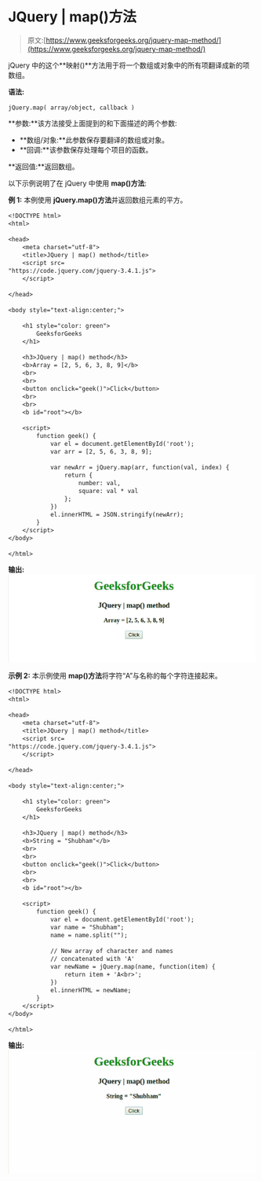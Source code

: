 # JQuery | map()方法

> 原文:[https://www.geeksforgeeks.org/jquery-map-method/](https://www.geeksforgeeks.org/jquery-map-method/)

jQuery 中的这个**映射()**方法用于将一个数组或对象中的所有项翻译成新的项数组。

**语法:**

```
jQuery.map( array/object, callback )
```

**参数:**该方法接受上面提到的和下面描述的两个参数:

*   **数组/对象:**此参数保存要翻译的数组或对象。
*   **回调:**该参数保存处理每个项目的函数。

**返回值:**返回数组。

以下示例说明了在 jQuery 中使用 **map()方法**:

**例 1:** 本例使用 **jQuery.map()方法**并返回数组元素的平方。

```
<!DOCTYPE html>
<html>

<head>
    <meta charset="utf-8">
    <title>JQuery | map() method</title>
    <script src=
"https://code.jquery.com/jquery-3.4.1.js">
    </script>

</head>

<body style="text-align:center;">

    <h1 style="color: green"> 
        GeeksforGeeks 
    </h1>

    <h3>JQuery | map() method</h3>
    <b>Array = [2, 5, 6, 3, 8, 9]</b>
    <br>
    <br>
    <button onclick="geek()">Click</button>
    <br>
    <br>
    <b id="root"></b>

    <script>
        function geek() {
            var el = document.getElementById('root');
            var arr = [2, 5, 6, 3, 8, 9];

            var newArr = jQuery.map(arr, function(val, index) {
                return {
                    number: val,
                    square: val * val
                };
            })
            el.innerHTML = JSON.stringify(newArr);
        }
    </script>
</body>

</html>
```

**输出:**
![](img/6ae0e30f3f894455e6378e5580d0fa5f.png)

**示例 2:** 本示例使用 **map()方法**将字符“A”与名称的每个字符连接起来。

```
<!DOCTYPE html>
<html>

<head>
    <meta charset="utf-8">
    <title>JQuery | map() method</title>
    <script src=
"https://code.jquery.com/jquery-3.4.1.js">
    </script>

</head>

<body style="text-align:center;">

    <h1 style="color: green"> 
        GeeksforGeeks 
    </h1>

    <h3>JQuery | map() method</h3>
    <b>String = "Shubham"</b>
    <br>
    <br>
    <button onclick="geek()">Click</button>
    <br>
    <br>
    <b id="root"></b>

    <script>
        function geek() {
            var el = document.getElementById('root');
            var name = "Shubham";
            name = name.split("");

            // New array of character and names  
            // concatenated with 'A'  
            var newName = jQuery.map(name, function(item) {
                return item + 'A<br>';
            })
            el.innerHTML = newName;
        }
    </script>
</body>

</html>                     
```

**输出:**
![](img/3852f63b0b14074954d1da9af6dff66e.png)